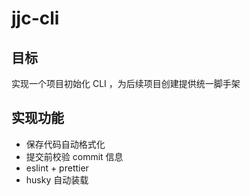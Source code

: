 # jjc-cli

## 目标

实现一个项目初始化 CLI ，为后续项目创建提供统一脚手架

## 实现功能

- 保存代码自动格式化
- 提交前校验 commit 信息
- eslint + prettier
- husky 自动装载

